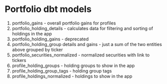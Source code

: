 # Portfolio dbt models

1. portfolio_gains - overall portfolio gains for profiles 
2. portfolio_holding_details - calculates data for filtering and sorting of holdings in the app
3. portfolio_holding_gains - deprecated
4. portfolio_holding_group details and gains - just a sum of the two entities above grouped by ticker
5. portfolio_securities_normalized - normalized securities with link to tickers
6. profile_holding_groups - holding groups to show in the app 
7. profile_holding_group_tags - holding group tags 
8. profile_holdings_normalized - holdings to show in the app
